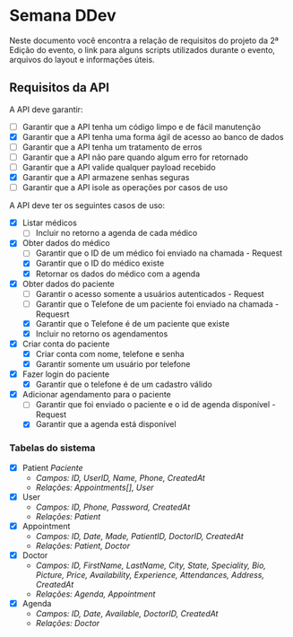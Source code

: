 # Semana DDev

Neste documento você encontra a relação de requisitos do projeto da 2ª Edição do evento, o link para alguns scripts utilizados durante o evento, arquivos do layout e informações úteis.

## Requisitos da API

A API deve garantir:

- [ ] Garantir que a API tenha um código limpo e de fácil manutenção
- [x] Garantir que a API tenha uma forma ágil de acesso ao banco de dados
- [ ] Garantir que a API tenha um tratamento de erros
- [ ] Garantir que a API não pare quando algum erro for retornado
- [ ] Garantir que a API valide qualquer payload recebido
- [x] Garantir que a API armazene senhas seguras
- [ ] Garantir que a API isole as operações por casos de uso

A API deve ter os seguintes casos de uso:

- [x] Listar médicos
  - [ ] Incluir no retorno a agenda de cada médico
- [x] Obter dados do médico
  - [ ] Garantir que o ID de um médico foi enviado na chamada - Request
  - [x] Garantir que o ID do médico existe
  - [x] Retornar os dados do médico com a agenda
- [x] Obter dados do paciente
  - [ ] Garantir o acesso somente a usuários autenticados - Request
  - [ ] Garantir que o Telefone de um paciente foi enviado na chamada - Requesrt
  - [x] Garantir que o Telefone é de um paciente que existe
  - [x] Incluir no retorno os agendamentos
- [x] Criar conta do paciente
  - [x] Criar conta com nome, telefone e senha
  - [x] Garantir somente um usuário por telefone
- [x] Fazer login do paciente
  - [x] Garantir que o telefone é de um cadastro válido
- [x] Adicionar agendamento para o paciente
  - [ ] Garantir que foi enviado o paciente e o id de agenda disponível - Request
  - [x] Garantir que a agenda está disponível

### Tabelas do sistema

- [x] Patient _Paciente_
  - _Campos: ID, UserID, Name, Phone, CreatedAt_
  - _Relações: Appointments[], User_
- [x] User
  - _Campos: ID, Phone, Password, CreatedAt_
  - _Relações: Patient_
- [x] Appointment
  - _Campos: ID, Date, Made, PatientID, DoctorID, CreatedAt_
  - _Relações: Patient, Doctor_
- [x] Doctor
  - _Campos: ID, FirstName, LastName, City, State, Speciality, Bio, Picture, Price, Availability, Experience, Attendances, Address, CreatedAt_
  - _Relações: Agenda, Appointment_
- [x] Agenda
  - _Campos: ID, Date, Available, DoctorID, CreatedAt_
  - _Relações: Doctor_
